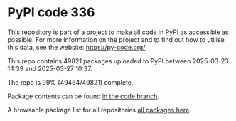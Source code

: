 # PyPI code 336

This repository is part of a project to make all code in PyPI as accessible as possible. For more information 
on the project and to find out how to utilise this data, see the website: https://py-code.org/

This repo contains 49821 packages uploaded to PyPI between 
2025-03-23 14:39 and 2025-03-27 10:37.

The repo is 99% (49464/49821) complete.

Package contents can be found [in the code branch](https://github.com/pypi-data/pypi-mirror-336/tree/code/packages).

A browsable package list for all repositories [all packages here](https://py-code.org/repositories/pypi-mirror-336).


